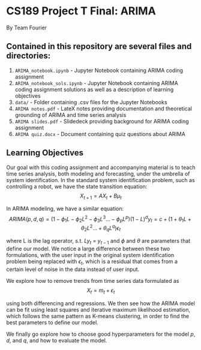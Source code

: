 
# CS189 Project T Final: ARIMA
By Team Fourier

## Contained in this repository are several files and directories:
1. ``ARIMA_notebook.ipynb`` - Jupyter Notebook containing ARIMA coding assignment
2. ``ARIMA_notebook_sols.ipynb`` - Jupyter Notebook containing ARIMA coding assignment solutions     as well as a description of learning objectives
3.  ``data/`` - Folder containing .csv files for the Jupyter Notebooks
4. ``ARIMA notes.pdf`` - LateX notes providing documentation and theoretical grounding of ARIMA and time series analysis
5. ``ARIMA slides.pdf`` - Slidedeck providing background for ARIMA coding assignment
6. ``ARIMA quiz.docx`` - Document containing quiz questions about ARIMA

## Learning Objectives
Our goal with this coding assignment and accompanying material is to teach time series analysis, both modeling and forecasting, under the umbrella of system identification. In the standard system identification problem, such as controlling a robot, we have the state transition equation:
$$ X_{t+1} = AX_{t} + B\mu_{t}$$

In ARIMA modeling, we have a similar equation:
$$ARIMA(p, d, q) = (1 - \phi_{1}L - \phi_{2}L^{2} - \phi_{3}L^{3}... - \phi_{p}L^{p}) (1 - L)^{d} y_{t} = c + (1 + \theta_{1} L + \theta_{2} L^{2}... + \theta_{q} L^{q}) \epsilon_{t}$$

where L is the lag operator, s.t. $Ly_t$ = $y_{t-1}$ and $\phi$ and $\theta$ are parameters that define our model. We notice a large difference between these two formulations, with the user input in the original system identification problem being replaced with $\epsilon_{t}$, which is a residual that comes from a certain level of noise in the data instead of user input.

We explore how to remove trends from time series data formulated as
$$X_{t} = m_{t} + \epsilon_{t}$$

using both differencing and regressions. We then see how the ARIMA model can be fit using least squares and iterative maximum likelihood estimation, which follows the same pattern as K-means clustering, in order to find the best parameters to define our model.

We finally go explore how to choose good hyperparameters for the model $p$, $d$, and $q$, and how to evaluate the model.